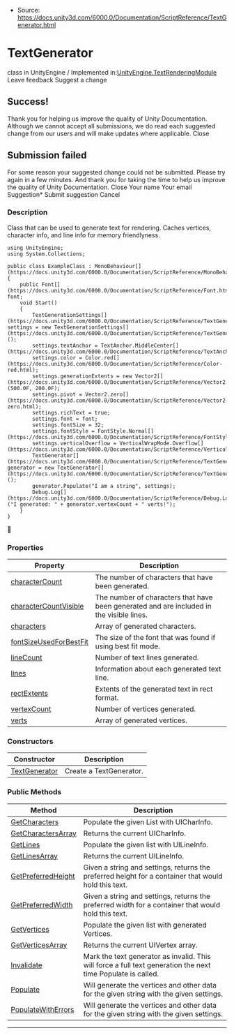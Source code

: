 * Source: https://docs.unity3d.com/6000.0/Documentation/ScriptReference/TextGenerator.html

# TextGenerator
class in UnityEngine
/
Implemented in:[UnityEngine.TextRenderingModule](https://docs.unity3d.com/6000.0/Documentation/ScriptReference/UnityEngine.TextRenderingModule.html)
Leave feedback
Suggest a change
## Success!
Thank you for helping us improve the quality of Unity Documentation. Although we cannot accept all submissions, we do read each suggested change from our users and will make updates where applicable.
Close
## Submission failed
For some reason your suggested change could not be submitted. Please <a>try again</a> in a few minutes. And thank you for taking the time to help us improve the quality of Unity Documentation.
Close
Your name Your email Suggestion* Submit suggestion
Cancel
### Description
Class that can be used to generate text for rendering.
Caches vertices, character info, and line info for memory friendlyness.
```
using UnityEngine;
using System.Collections;  
  
public class ExampleClass : MonoBehaviour[](https://docs.unity3d.com/6000.0/Documentation/ScriptReference/MonoBehaviour.html)
{
    public Font[](https://docs.unity3d.com/6000.0/Documentation/ScriptReference/Font.html) font;
    void Start()
    {
        TextGenerationSettings[](https://docs.unity3d.com/6000.0/Documentation/ScriptReference/TextGenerationSettings.html) settings = new TextGenerationSettings[](https://docs.unity3d.com/6000.0/Documentation/ScriptReference/TextGenerationSettings.html)();
        settings.textAnchor = TextAnchor.MiddleCenter[](https://docs.unity3d.com/6000.0/Documentation/ScriptReference/TextAnchor.MiddleCenter.html);
        settings.color = Color.red[](https://docs.unity3d.com/6000.0/Documentation/ScriptReference/Color-red.html);
        settings.generationExtents = new Vector2[](https://docs.unity3d.com/6000.0/Documentation/ScriptReference/Vector2.html)(500.0F, 200.0F);
        settings.pivot = Vector2.zero[](https://docs.unity3d.com/6000.0/Documentation/ScriptReference/Vector2-zero.html);
        settings.richText = true;
        settings.font = font;
        settings.fontSize = 32;
        settings.fontStyle = FontStyle.Normal[](https://docs.unity3d.com/6000.0/Documentation/ScriptReference/FontStyle.Normal.html);
        settings.verticalOverflow = VerticalWrapMode.Overflow[](https://docs.unity3d.com/6000.0/Documentation/ScriptReference/VerticalWrapMode.Overflow.html);
        TextGenerator[](https://docs.unity3d.com/6000.0/Documentation/ScriptReference/TextGenerator.html) generator = new TextGenerator[](https://docs.unity3d.com/6000.0/Documentation/ScriptReference/TextGenerator.html)();
        generator.Populate("I am a string", settings);
        Debug.Log[](https://docs.unity3d.com/6000.0/Documentation/ScriptReference/Debug.Log.html)("I generated: " + generator.vertexCount + " verts!");
    }
}

```

### Properties
Property | Description  
---|---  
[characterCount](https://docs.unity3d.com/6000.0/Documentation/ScriptReference/TextGenerator-characterCount.html) | The number of characters that have been generated.  
[characterCountVisible](https://docs.unity3d.com/6000.0/Documentation/ScriptReference/TextGenerator-characterCountVisible.html) | The number of characters that have been generated and are included in the visible lines.  
[characters](https://docs.unity3d.com/6000.0/Documentation/ScriptReference/TextGenerator-characters.html) | Array of generated characters.  
[fontSizeUsedForBestFit](https://docs.unity3d.com/6000.0/Documentation/ScriptReference/TextGenerator-fontSizeUsedForBestFit.html) | The size of the font that was found if using best fit mode.  
[lineCount](https://docs.unity3d.com/6000.0/Documentation/ScriptReference/TextGenerator-lineCount.html) | Number of text lines generated.  
[lines](https://docs.unity3d.com/6000.0/Documentation/ScriptReference/TextGenerator-lines.html) | Information about each generated text line.  
[rectExtents](https://docs.unity3d.com/6000.0/Documentation/ScriptReference/TextGenerator-rectExtents.html) | Extents of the generated text in rect format.  
[vertexCount](https://docs.unity3d.com/6000.0/Documentation/ScriptReference/TextGenerator-vertexCount.html) | Number of vertices generated.  
[verts](https://docs.unity3d.com/6000.0/Documentation/ScriptReference/TextGenerator-verts.html) | Array of generated vertices.  
### Constructors
Constructor | Description  
---|---  
[TextGenerator](https://docs.unity3d.com/6000.0/Documentation/ScriptReference/TextGenerator-ctor.html) | Create a TextGenerator.  
### Public Methods
Method | Description  
---|---  
[GetCharacters](https://docs.unity3d.com/6000.0/Documentation/ScriptReference/TextGenerator.GetCharacters.html) | Populate the given List with UICharInfo.  
[GetCharactersArray](https://docs.unity3d.com/6000.0/Documentation/ScriptReference/TextGenerator.GetCharactersArray.html) | Returns the current UICharInfo.  
[GetLines](https://docs.unity3d.com/6000.0/Documentation/ScriptReference/TextGenerator.GetLines.html) | Populate the given list with UILineInfo.  
[GetLinesArray](https://docs.unity3d.com/6000.0/Documentation/ScriptReference/TextGenerator.GetLinesArray.html) | Returns the current UILineInfo.  
[GetPreferredHeight](https://docs.unity3d.com/6000.0/Documentation/ScriptReference/TextGenerator.GetPreferredHeight.html) | Given a string and settings, returns the preferred height for a container that would hold this text.  
[GetPreferredWidth](https://docs.unity3d.com/6000.0/Documentation/ScriptReference/TextGenerator.GetPreferredWidth.html) | Given a string and settings, returns the preferred width for a container that would hold this text.  
[GetVertices](https://docs.unity3d.com/6000.0/Documentation/ScriptReference/TextGenerator.GetVertices.html) | Populate the given list with generated Vertices.  
[GetVerticesArray](https://docs.unity3d.com/6000.0/Documentation/ScriptReference/TextGenerator.GetVerticesArray.html) | Returns the current UIVertex array.  
[Invalidate](https://docs.unity3d.com/6000.0/Documentation/ScriptReference/TextGenerator.Invalidate.html) | Mark the text generator as invalid. This will force a full text generation the next time Populate is called.  
[Populate](https://docs.unity3d.com/6000.0/Documentation/ScriptReference/TextGenerator.Populate.html) | Will generate the vertices and other data for the given string with the given settings.  
[PopulateWithErrors](https://docs.unity3d.com/6000.0/Documentation/ScriptReference/TextGenerator.PopulateWithErrors.html) | Will generate the vertices and other data for the given string with the given settings.  
* * *
